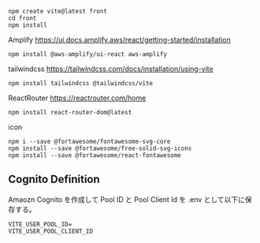 
```
npm create vite@latest front
cd front 
npm install
```

Amplify 
https://ui.docs.amplify.aws/react/getting-started/installation
```
npm install @aws-amplify/ui-react aws-amplify
```

tailwindcss
https://tailwindcss.com/docs/installation/using-vite
```
npm install tailwindcss @tailwindcss/vite
```

ReactRouter
https://reactrouter.com/home
```
npm install react-router-dom@latest
```

icon 
```
npm i --save @fortawesome/fontawesome-svg-core
npm install --save @fortawesome/free-solid-svg-icons
npm install --save @fortawesome/react-fontawesome
```

## Cognito Definition

Amaozn Cognito を作成して Pool ID と Pool Client Id を .env として以下に保存する。

``` .env
VITE_USER_POOL_ID=
VITE_USER_POOL_CLIENT_ID
```
